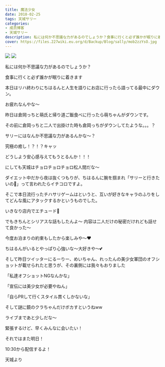 ```yaml
---
title: 魔法少女
date: 2018-02-25
tags: 天城サリー
categories: 
- 成员博客
- 天城サリー
description: 私には何か不思議な力があるのでしょうか？食事に行くと必ず誰かが眠りに着きます本日はリハ終わりにちはるんと人生を語りにお店に行ったら語ってる最中にダウン。お疲れなんやな〜昨日は倉岡っちと萌氏と帰り道...
cover: https://files.227wiki.eu.org/d/Backup/Blog/sally/mob2zzYsO.jpg 
---
```

![](https://files.227wiki.eu.org/d/Backup/Blog/sally/mob2zzYsO.jpg)
![](https://files.227wiki.eu.org/d/Backup/Blog/sally/mobnUeobs.jpg)

私には何か不思議な力があるのでしょうか？


食事に行くと必ず誰かが眠りに着きます


本日はリハ終わりにちはるんと人生を語りにお店に行ったら語ってる最中にダウン。


お疲れなんやな〜


昨日は倉岡っちと萌氏と帰り道ご飯食べに行ったら萌ちゃんがダウンです。


その前に倉岡っちと二人で出掛けた時も倉岡っちがダウンしてたような。。。？


サリーにはなんか不思議な力があるんかな〜？


究極の癒し！？！？キャッ


どうしよう安心感与えてもうとるんか！！！


にしても天城はチョロチョロチョロ松人間だな〜


ダイエット中だから夜は抜くつもりが、ちはるんに腕を掴まれ「サリーと行きたいの🙁」って言われたらイチコロですよ。


そこで本日流行ったチハサリゲームはというと、互いが好きなキャラのふりをしてどんな風にアタックするかというものでした。


いきなり店内でエチュード🤫


でもきちんとシリアスな話もしたんよ〜 内容は二人だけの秘密だけれども話せて良かった〜


今度お泊まりの約束もしたから楽しみや〜❤️


ちはるんがいるとやっぱり心強いな〜大好きや〜💕


そして昨日ツイッターにるーりー、めいちゃん、れったんの美少女軍団のオフショットが載せられたと思うが、その裏側には我々もおりました



「私達オフショットNGなんかな」

「宣伝には美少女が必要やねん」

「自らPRして行くスタイル貫くしかないな」

そして謎に鏡のクラちゃんだけボカすというねww

ライブまであと少しだな〜

緊張するけど、早くみんなに会いたい！

それではまた明日！

10:30から配信するよ！

天城より





